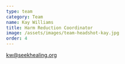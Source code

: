 ```yaml
---
type: team
category: Team
name: Kay Williams
title: Harm Reduction Coordinator
image: /assets/images/team-headshot-kay.jpg
order: 4
---
```


<kw@seekhealing.org>